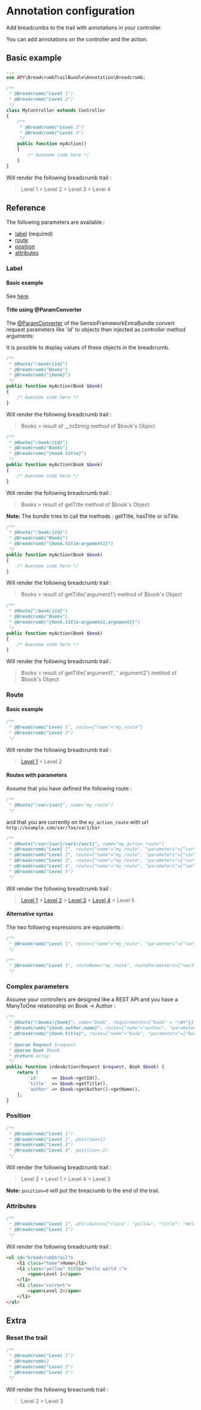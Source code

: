 # Annotation configuration

Add breadcumbs to the trail with annotations in your controller.

You can add annotations on the controller and the action.

## Basic example

```php
...
use APY\BreadcrumbTrailBundle\Annotation\Breadcrumb;

/**
 * @Breadcrumb("Level 1")
 * @Breadcrumb("Level 2")
 */
class MyController extends Controller
{
    /**
     * @Breadcrumb("Level 3")
     * @Breadcrumb("Level 4")
     */
    public function myAction()
    {
        /* Awesome code here */
    }
}
```

Will render the following breadcrumb trail :

> Level 1 > Level 2 > Level 3 > Level 4

## Reference

The following parameters are available :

* [label](#label) (required)
* [route](#route)
* [position](#position)
* [attributes](#attributes)

### Label

#### Basic example

See [here](#basic-example).

#### Title using @ParamConverter

The [@ParamConverter](symfony.com/doc/current/bundles/SensioFrameworkExtraBundle/annotations/converters.html#annotation-configuration) of the SensioFrameworkExtraBundle convert request parameters like 'id' to objects then injected as controller method arguments:

It is possible to display values ​​of these objects in the breadcrumb.

```php
/**
 * @Route("/book/{id}")
 * @Breadcrumb("Books")
 * @Breadcrumb("{book}")
 */
public function myAction(Book $book)
{
    /* Awesome code here */
}
```

Will render the following breadcrumb trail :

> Books > result of __toString method of $book's Object

```php
/**
 * @Route("/book/{id}")
 * @Breadcrumb("Books")
 * @Breadcrumb("{book.title}")
 */
public function myAction(Book $book)
{
    /* Awesome code here */
}
```

Will render the following breadcrumb trail :

> Books > result of getTitle method of $book's Object

**Note:** The bundle tries to call the methods : getTitle, hasTitle or isTitle.

```php
/**
 * @Route("/book/{id}")
 * @Breadcrumb("Books")
 * @Breadcrumb("{book.title:argument1}")
 */
public function myAction(Book $book)
{
    /* Awesome code here */
}
```

Will render the following breadcrumb trail :

> Books > result of getTitle('argument1') method of $book's Object

```php
/**
 * @Route("/book/{id}")
 * @Breadcrumb("Books")
 * @Breadcrumb("{book.title:argument1,argument2}")
 */
public function myAction(Book $book)
{
    /* Awesome code here */
}
```

Will render the following breadcrumb trail :

> Books > result of getTitle('argument1', ' argument2') method of $book's Object

### Route

#### Basic example

```php
/**
 * @Breadcrumb("Level 1", route={"name"="my_route"}
 * @Breadcrumb("Level 2")
 */
```

Will render the following breadcrumb trail :

> [Level 1](http://example.com) > Level 2

#### Routes with parameters

Assume that you have defined the following route :

```php
/**
 * @Route("/var/{var}", name="my_route")
 */
```

and that you are currently on the `my_action_route` with url `http://example.com/var/foo/var1/bar`

```php
/**
 * @Route("/var/{var}/var1/{var1}", name="my_action_route")
 * @Breadcrumb("Level 1", route={"name"="my_route", "parameters"={"var"=1}})
 * @Breadcrumb("Level 2", route={"name"="my_route", "parameters"={"var"="foo"}})
 * @Breadcrumb("Level 3", route={"name"="my_route", "parameters"={"var"}})
 * @Breadcrumb("Level 4", route={"name"="my_route", "parameters"={"var"="{var1}"}})
 * @Breadcrumb("Level 5")
 */
```

Will render the following breadcrumb trail :

> [Level 1](http://example.com/var/1) > [Level 2](http://example.com/var/foo) > [Level 3](http://example.com/var/foo) > [Level 4](http://example.com/var/bar) > Level 5

#### Alternative syntax

The two following expressions are equivalents :

```php
/**
 * @Breadcrumb("Level 1", route={"name"="my_route", "parameters"={"var1"=1,"var2"=2}, "absolute"=true})
 */
```

```php
/**
 * @Breadcrumb("Level 1", routeName="my_route", routeParameters={"var1"=1,"var2"=2}, routeAbsolute=true)
 */
```

### Complex parameters

Assume your controllers are designed like a REST API and you have a ManyToOne relationship on Book -> Author :

```php
/**
 * @Route("/books/{book}", name="book", requirements={"book" = "\d+"}) // example: /book/53
 * @Breadcrumb("{book.author.name}", route={"name"="author", "parameters"={"author"="{book.author.id}"}}) // example: /author/15
 * @Breadcrumb("{book.title}", route={"name"="book", "parameters"={"book"="{book.id}"}})
 * 
 * @param Request $request
 * @param Book $book
 * @return array
 */
public function indexAction(Request $request, Book $book) {
    return [
        'id'     => $book->getId(),
        'title'  => $book->getTitle(),
        'author' => $book->getAuthor()->getName(),
    ];
}
```



### Position

```php
/**
 * @Breadcrumb("Level 1")
 * @Breadcrumb("Level 2", position=1)
 * @Breadcrumb("Level 3")
 * @Breadcrumb("Level 4", position=-1)
 */
```

Will render the following breadcrumb trail :

> Level 2 > Level 1 > Level 4 > Level 3

**Note:** `position=0` will put the breacrumb to the end of the trail.

### Attributes

```php
/**
 * @Breadcrumb("Level 1", attributes={"class": "yellow", "title": "Hello world !"})
 * @Breadcrumb("Level 2")
 */
```

Will render the following breadcrumb trail :

```html
<ul id="breadcrumbtrail">
    <li class="home">Home</li>
    <li class="yellow" title="Hello world !">
        <span>Level 1</span>
    </li>
    <li class="current">
        <span>Level 2</span>
    </li>
</ul>
```

## Extra

### Reset the trail

```php
/**
 * @Breadcrumb("Level 1")
 * @Breadcrumb()
 * @Breadcrumb("Level 2")
 * @Breadcrumb("Level 3")
 */
```

Will render the following breacrumb trail :

> Level 2 > Level 3